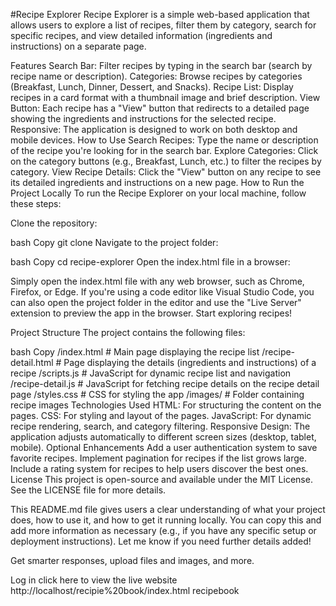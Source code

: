 #Recipe Explorer
Recipe Explorer is a simple web-based application that allows users to explore a list of recipes, filter them by category, search for specific recipes, and view detailed information (ingredients and instructions) on a separate page.

Features
Search Bar: Filter recipes by typing in the search bar (search by recipe name or description).
Categories: Browse recipes by categories (Breakfast, Lunch, Dinner, Dessert, and Snacks).
Recipe List: Display recipes in a card format with a thumbnail image and brief description.
View Button: Each recipe has a "View" button that redirects to a detailed page showing the ingredients and instructions for the selected recipe.
Responsive: The application is designed to work on both desktop and mobile devices.
How to Use
Search Recipes: Type the name or description of the recipe you're looking for in the search bar.
Explore Categories: Click on the category buttons (e.g., Breakfast, Lunch, etc.) to filter the recipes by category.
View Recipe Details: Click the "View" button on any recipe to see its detailed ingredients and instructions on a new page.
How to Run the Project Locally
To run the Recipe Explorer on your local machine, follow these steps:

Clone the repository:

bash
Copy
git clone <repository-url>
Navigate to the project folder:

bash
Copy
cd recipe-explorer
Open the index.html file in a browser:

Simply open the index.html file with any web browser, such as Chrome, Firefox, or Edge.
If you're using a code editor like Visual Studio Code, you can also open the project folder in the editor and use the "Live Server" extension to preview the app in the browser.
Start exploring recipes!

Project Structure
The project contains the following files:

bash
Copy
/index.html           # Main page displaying the recipe list
/recipe-detail.html   # Page displaying the details (ingredients and instructions) of a recipe
/scripts.js           # JavaScript for dynamic recipe list and navigation
/recipe-detail.js     # JavaScript for fetching recipe details on the recipe detail page
/styles.css           # CSS for styling the app
/images/              # Folder containing recipe images
Technologies Used
HTML: For structuring the content on the pages.
CSS: For styling and layout of the pages.
JavaScript: For dynamic recipe rendering, search, and category filtering.
Responsive Design: The application adjusts automatically to different screen sizes (desktop, tablet, mobile).
Optional Enhancements
Add a user authentication system to save favorite recipes.
Implement pagination for recipes if the list grows large.
Include a rating system for recipes to help users discover the best ones.
License
This project is open-source and available under the MIT License. See the LICENSE file for more details.

This README.md file gives users a clear understanding of what your project does, how to use it, and how to get it running locally. You can copy this and add more information as necessary (e.g., if you have any specific setup or deployment instructions). Let me know if you need further details added!




Get smarter responses, upload files and images, and more.

Log in
click here to view the live website http://localhost/recipie%20book/index.html
 recipebook
